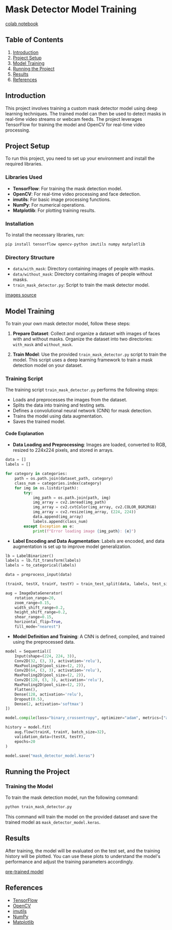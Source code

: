 # Mask Detector Model Training
[colab notebook](https://colab.research.google.com/github/Ali-Noghabi/face-mask-detection/blob/main/mask_detector/train_mask_detector.ipynb)
## Table of Contents

1. [Introduction](#introduction)
2. [Project Setup](#project-setup)
3. [Model Training](#model-training)
4. [Running the Project](#running-the-project)
5. [Results](#results)
6. [References](#references)

## Introduction

This project involves training a custom mask detector model using deep learning techniques. The trained model can then be used to detect masks in real-time video streams or webcam feeds. The project leverages TensorFlow for training the model and OpenCV for real-time video processing.

## Project Setup

To run this project, you need to set up your environment and install the required libraries.

### Libraries Used

- **TensorFlow**: For training the mask detection model.
- **OpenCV**: For real-time video processing and face detection.
- **imutils**: For basic image processing functions.
- **NumPy**: For numerical operations.
- **Matplotlib**: For plotting training results.

### Installation

To install the necessary libraries, run:

```bash
pip install tensorflow opencv-python imutils numpy matplotlib
```

### Directory Structure

- `data/with_mask`: Directory containing images of people with masks.
- `data/without_mask`: Directory containing images of people without masks.
- `train_mask_detector.py`: Script to train the mask detector model.

[images source](https://github.com/prajnasb/observations/tree/master)

## Model Training

To train your own mask detector model, follow these steps:

1. **Prepare Dataset**: Collect and organize a dataset with images of faces with and without masks. Organize the dataset into two directories: `with_mask` and `without_mask`.

2. **Train Model**: Use the provided `train_mask_detector.py` script to train the model. This script uses a deep learning framework to train a mask detection model on your dataset.

### Training Script

The training script `train_mask_detector.py` performs the following steps:

- Loads and preprocesses the images from the dataset.
- Splits the data into training and testing sets.
- Defines a convolutional neural network (CNN) for mask detection.
- Trains the model using data augmentation.
- Saves the trained model.

#### Code Explanation

- **Data Loading and Preprocessing**: Images are loaded, converted to RGB, resized to 224x224 pixels, and stored in arrays.

```python
data = []
labels = []

for category in categories:
    path = os.path.join(dataset_path, category)
    class_num = categories.index(category)
    for img in os.listdir(path):
        try:
            img_path = os.path.join(path, img)
            img_array = cv2.imread(img_path)
            img_array = cv2.cvtColor(img_array, cv2.COLOR_BGR2RGB)
            img_array = cv2.resize(img_array, (224, 224))
            data.append(img_array)
            labels.append(class_num)
        except Exception as e:
            print(f"Error loading image {img_path}: {e}")
```

- **Label Encoding and Data Augmentation**: Labels are encoded, and data augmentation is set up to improve model generalization.

```python
lb = LabelBinarizer()
labels = lb.fit_transform(labels)
labels = to_categorical(labels)

data = preprocess_input(data)

(trainX, testX, trainY, testY) = train_test_split(data, labels, test_size=0.2, stratify=labels, random_state=42)

aug = ImageDataGenerator(
    rotation_range=20,
    zoom_range=0.15,
    width_shift_range=0.2,
    height_shift_range=0.2,
    shear_range=0.15,
    horizontal_flip=True,
    fill_mode="nearest")
```

- **Model Definition and Training**: A CNN is defined, compiled, and trained using the preprocessed data.

```python
model = Sequential([
    Input(shape=(224, 224, 3)),
    Conv2D(32, (3, 3), activation='relu'),
    MaxPooling2D(pool_size=(2, 2)),
    Conv2D(64, (3, 3), activation='relu'),
    MaxPooling2D(pool_size=(2, 2)),
    Conv2D(128, (3, 3), activation='relu'),
    MaxPooling2D(pool_size=(2, 2)),
    Flatten(),
    Dense(128, activation='relu'),
    Dropout(0.5),
    Dense(2, activation='softmax')
])

model.compile(loss="binary_crossentropy", optimizer="adam", metrics=["accuracy"])

history = model.fit(
    aug.flow(trainX, trainY, batch_size=32),
    validation_data=(testX, testY),
    epochs=20
)

model.save("mask_detector_model.keras")
```

## Running the Project

### Training the Model

To train the mask detection model, run the following command:

```bash
python train_mask_detector.py
```

This command will train the model on the provided dataset and save the trained model as `mask_detector_model.keras`.

## Results

After training, the model will be evaluated on the test set, and the training history will be plotted. You can use these plots to understand the model's performance and adjust the training parameters accordingly.

[pre-trained model](https://drive.google.com/file/d/1mxx_IMhhHuqAIt3RWqpHqpFkjhMf3uzF/view?usp=sharing)
## References

- [TensorFlow](https://www.tensorflow.org/)
- [OpenCV](https://opencv.org/)
- [imutils](https://github.com/jrosebr1/imutils)
- [NumPy](https://numpy.org/)
- [Matplotlib](https://matplotlib.org/)
